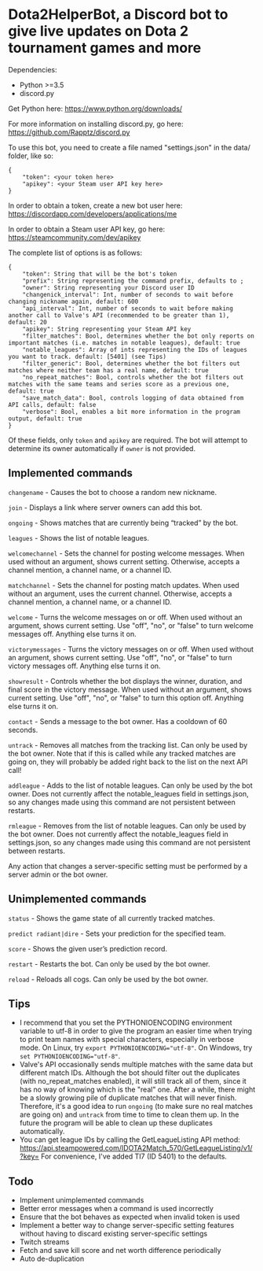 # Dota2HelperBot, a Discord bot to give live updates on Dota 2 tournament games and more

Dependencies:
* Python >=3.5
* discord.py

Get Python here: https://www.python.org/downloads/

For more information on installing discord.py, go here: https://github.com/Rapptz/discord.py

To use this bot, you need to create a file named "settings.json" in the data/ folder, like so:

```
{
	"token": <your token here>
	"apikey": <your Steam user API key here>
}
```

In order to obtain a token, create a new bot user here: https://discordapp.com/developers/applications/me

In order to obtain a Steam user API key, go here: https://steamcommunity.com/dev/apikey

The complete list of options is as follows:
```
{
	"token": String that will be the bot's token
	"prefix": String representing the command prefix, defaults to ;
	"owner": String representing your Discord user ID
	"changenick_interval": Int, number of seconds to wait before changing nickname again, default: 600
	"api_interval": Int, number of seconds to wait before making another call to Valve's API (recommended to be greater than 1), default: 20
	"apikey": String representing your Steam API key
	"filter_matches": Bool, determines whether the bot only reports on important matches (i.e. matches in notable leagues), default: true
	"notable_leagues": Array of ints representing the IDs of leagues you want to track. default: [5401] (see Tips)
	"filter_generic": Bool, determines whether the bot filters out matches where neither team has a real name, default: true
	"no_repeat_matches": Bool, controls whether the bot filters out matches with the same teams and series score as a previous one, default: true
	"save_match_data": Bool, controls logging of data obtained from API calls, default: false
	"verbose": Bool, enables a bit more information in the program output, default: true
}
```

Of these fields, only `token` and `apikey` are required. The bot will attempt to determine its owner automatically if `owner` is not provided.

## Implemented commands

`changename` - Causes the bot to choose a random new nickname.

`join` - Displays a link where server owners can add this bot.

`ongoing` - Shows matches that are currently being “tracked” by the bot.

`leagues` - Shows the list of notable leagues.

`welcomechannel` - Sets the channel for posting welcome messages. When used without an argument, shows current setting. Otherwise, accepts a channel mention, a channel name, or a channel ID.

`matchchannel` - Sets the channel for posting match updates. When used without an argument, uses the current channel. Otherwise, accepts a channel mention, a channel name, or a channel ID.

`welcome` - Turns the welcome messages on or off. When used without an argument, shows current setting. Use "off", "no", or "false" to turn welcome messages off. Anything else turns it on.

`victorymessages` - Turns the victory messages on or off. When used without an argument, shows current setting. Use "off", "no", or "false" to turn victory messages off. Anything else turns it on.

`showresult` - Controls whether the bot displays the winner, duration, and final score in the victory message. When used without an argument, shows current setting. Use "off", "no", or "false" to turn this option off. Anything else turns it on.

`contact` - Sends a message to the bot owner. Has a cooldown of 60 seconds.

`untrack` - Removes all matches from the tracking list. Can only be used by the bot owner. Note that if this is called while any tracked matches are going on, they will probably be added right back to the list on the next API call!

`addleague` - Adds to the list of notable leagues. Can only be used by the bot owner. Does not currently affect the notable_leagues field in settings.json, so any changes made using this command are not persistent between restarts.

`rmleague` - Removes from the list of notable leagues. Can only be used by the bot owner. Does not currently affect the notable_leagues field in settings.json, so any changes made using this command are not persistent between restarts.

Any action that changes a server-specific setting must be performed by a server admin or the bot owner.

## Unimplemented commands

`status` - Shows the game state of all currently tracked matches.

`predict radiant|dire` - Sets your prediction for the specified team.

`score` - Shows the given user’s prediction record.

`restart` - Restarts the bot. Can only be used by the bot owner.

`reload` - Reloads all cogs. Can only be used by the bot owner.

## Tips

* I recommend that you set the PYTHONIOENCODING environment variable to utf-8 in order to give the program an easier time when trying to print team names with special characters, especially in verbose mode. On Linux, try `export PYTHONIOENCODING="utf-8"`. On Windows, try `set PYTHONIOENCODING="utf-8"`.
* Valve's API occasionally sends multiple matches with the same data but different match IDs. Although the bot should filter out the duplicates (with no_repeat_matches enabled), it will still track all of them, since it has no way of knowing which is the "real" one. After a while, there might be a slowly growing pile of duplicate matches that will never finish. Therefore, it's a good idea to run `ongoing` (to make sure no real matches are going on) and `untrack` from time to time to clean them up. In the future the program will be able to clean up these duplicates automatically.
* You can get league IDs by calling the GetLeagueListing API method: https://api.steampowered.com/IDOTA2Match_570/GetLeagueListing/v1/?key= For convenience, I've added TI7 (ID 5401) to the defaults.

## Todo

* Implement unimplemented commands
* Better error messages when a command is used incorrectly
* Ensure that the bot behaves as expected when invalid token is used
* Implement a better way to change server-specific setting features without having to discard existing server-specific settings
* Twitch streams
* Fetch and save kill score and net worth difference periodically
* Auto de-duplication

